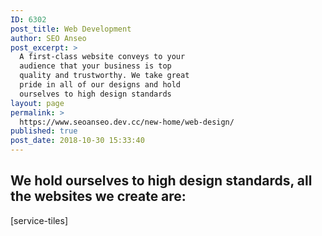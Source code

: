 ```yaml
---
ID: 6302
post_title: Web Development
author: SEO Anseo
post_excerpt: >
  A first-class website conveys to your
  audience that your business is top
  quality and trustworthy. We take great
  pride in all of our designs and hold
  ourselves to high design standards
layout: page
permalink: >
  https://www.seoanseo.dev.cc/new-home/web-design/
published: true
post_date: 2018-10-30 15:33:40
---
```

<div class="center">
<h2>We hold ourselves to high design standards, all the websites we create are:</h2>
</div>
[service-tiles]